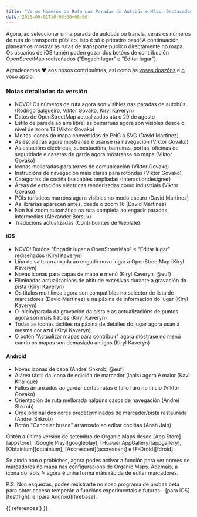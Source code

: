 ```yaml
---
title: "Ve os Números de Ruta nas Paradas de Autobús e Máis: Destacados da Edición de Setembro"
date: 2025-09-01T10:00:00+00:00
---
```


Agora, ao seleccionar unha parada de autobús ou tranvía, verás os números de ruta do transporte público. Isto é só o primeiro paso! A continuación, planeamos mostrar as rutas de transporte público directamente no mapa. Os usuarios de iOS tamén poden gozar dos botóns de contribución OpenStreetMap rediseñados ("Engadir lugar" e "Editar lugar").

Agradecemos ❤️ aos nosos contribuíntes, así como ás [vosas doazóns](@/donate/index.md) e [o voso apoio](@/contribute/index.md).

### Notas detalladas da versión

- NOVO! Os números de ruta agora son visibles nas paradas de autobús (Rodrigo Salgueiro, Viktor Govako, Kiryl Kaveryn)
- Datos de OpenStreetMap actualizados ata o 29 de agosto
- Estilo de parada ao aire libre: as beirarrúas agora son visibles desde o nivel de zoom 13 (Viktor Govako)
- Moitas iconas do mapa convertidas de PNG a SVG (David Martinez)
- As escaleiras agora móstranse e úsanse na navegación (Viktor Govako)
- As estacións eléctricas, subestacións, barreiras, portas, oficinas de seguridade e casetas de garda agora móstranse no mapa (Viktor Govako)
- Iconas melloradas para torres de comunicación (Viktor Govako)
- Instrucións de navegación máis claras para rotondas (Viktor Govako)
- Categorías de cociña buscables ampliadas (Interactiondesigner)
- Áreas de estacións eléctricas renderizadas como industriais (Viktor Govako)
- POIs turísticos marróns agora visibles no modo escuro (David Martinez)
- As librarías aparecen antes, desde o zoom 16 (David Martinez)
- Non hai zoom automático na ruta completa ao engadir paradas intermedias (Alexander Borsuk)
- Traducións actualizadas (Contribuíntes de Weblate)

#### iOS
- NOVO! Botóns "Engadir lugar a OpenStreetMap" e "Editar lugar" rediseñados (Kiryl Kaveryn)
- Liña de salto arranxada ao engadir novo lugar a OpenStreetMap (Kiryl Kaveryn)
- Novas iconas para capas de mapa e menú (Kiryl Kaveryn, @euf)
- Eliminadas actualizacións de altitude excesivas durante a gravación da pista (Kiryl Kaveryn)
- Os títulos multilinea agora son compatibles no selector de lista de marcadores (David Martinez) e na páxina de información do lugar (Kiryl Kaveryn)
- O inicio/parada da gravación da pista e as actualizacións de puntos agora son máis fiables (Kiryl Kaveryn)
- Todas as iconas táctiles na páxina de detalles do lugar agora usan a mesma cor azul (Kiryl Kaveryn)
- O botón "Actualizar mapas para contribuír" agora móstrase no menú cando os mapas son demasiado antigos (Kiryl Kaveryn)

#### Android
- Novas iconas de capa (Andrei Shkrob, @euf)
- A área táctil da icona de edición de marcador (lapis) agora é maior (Kavi Khalique)
- Fallos arranxados ao gardar certas rutas e fallo raro no inicio (Viktor Govako)
- Orientación de ruta mellorada nalgúns casos de navegación (Andrei Shkrob)
- Orde orixinal dos cores predeterminados de marcador/pista restaurada (Andrei Shkrob)
- Botón "Cancelar busca" arranxado ao editar cociñas (Ansh Jain)

Obtén a última versión de setembro de Organic Maps desde [App Store][appstore], [Google Play][googleplay], [Huawei AppGallery][appgallery], [Obtainium][obtainium], [Accrescent][accrescent] e [F-Droid][fdroid].

Se aínda non o probiches, agora podes activar a función para ver nomes de marcadores no mapa nas configuracións de Organic Maps. Ademais, a icona do lapis ✎ agora é unha forma máis rápida de editar marcadores.

P.S. Non esquezas, podes rexistrarte no noso programa de probas beta para obter acceso temperán a funcións experimentais e futuras—[para iOS][testflight] e [para Android][firebase].

{{ references() }}
